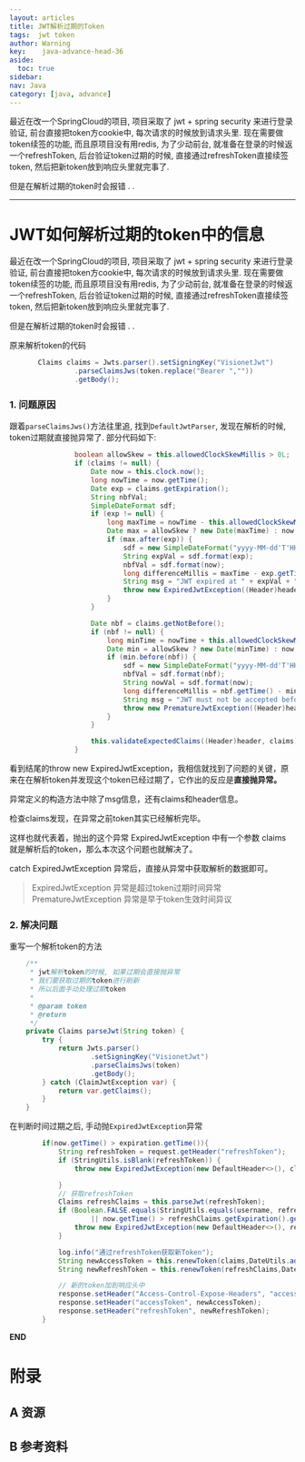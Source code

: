 ```yaml
---
layout: articles
title: JWT解析过期的Token
tags:  jwt token
author: Warning
key:    java-advance-head-36
aside:
  toc: true
sidebar:
nav: Java
category: [java, advance]
---
```


最近在改一个SpringCloud的项目, 项目采取了 jwt + spring security 来进行登录验证, 前台直接把token方cookie中, 每次请求的时候放到请求头里. 现在需要做token续签的功能, 而且原项目没有用redis, 为了少动前台, 就准备在登录的时候返一个refreshToken, 后台验证token过期的时候, 直接通过refreshToken直接续签token, 然后把新token放到响应头里就完事了.

但是在解析过期的token时会报错 . .

<!--more-->



------


# JWT如何解析过期的token中的信息


最近在改一个SpringCloud的项目, 项目采取了 jwt + spring security 来进行登录验证, 前台直接把token方cookie中, 每次请求的时候放到请求头里. 现在需要做token续签的功能, 而且原项目没有用redis, 为了少动前台, 就准备在登录的时候返一个refreshToken, 后台验证token过期的时候, 直接通过refreshToken直接续签token, 然后把新token放到响应头里就完事了.

但是在解析过期的token时会报错 . .


原来解析token的代码

```java
       Claims claims = Jwts.parser().setSigningKey("VisionetJwt")
                .parseClaimsJws(token.replace("Bearer ",""))
                .getBody();
```



### 1. 问题原因

跟着`parseClaimsJws()`方法往里追, 找到`DefaultJwtParser`, 发现在解析的时候, token过期就直接抛异常了. 部分代码如下:

```java
                boolean allowSkew = this.allowedClockSkewMillis > 0L;
                if (claims != null) {
                    Date now = this.clock.now();
                    long nowTime = now.getTime();
                    Date exp = claims.getExpiration();
                    String nbfVal;
                    SimpleDateFormat sdf;
                    if (exp != null) {
                        long maxTime = nowTime - this.allowedClockSkewMillis;
                        Date max = allowSkew ? new Date(maxTime) : now;
                        if (max.after(exp)) {
                            sdf = new SimpleDateFormat("yyyy-MM-dd'T'HH:mm:ss'Z'");
                            String expVal = sdf.format(exp);
                            nbfVal = sdf.format(now);
                            long differenceMillis = maxTime - exp.getTime();
                            String msg = "JWT expired at " + expVal + ". Current time: " + nbfVal + ", a difference of " + differenceMillis + " milliseconds.  Allowed clock skew: " + this.allowedClockSkewMillis + " milliseconds.";
                            throw new ExpiredJwtException((Header)header, claims, msg);
                        }
                    }

                    Date nbf = claims.getNotBefore();
                    if (nbf != null) {
                        long minTime = nowTime + this.allowedClockSkewMillis;
                        Date min = allowSkew ? new Date(minTime) : now;
                        if (min.before(nbf)) {
                            sdf = new SimpleDateFormat("yyyy-MM-dd'T'HH:mm:ss'Z'");
                            nbfVal = sdf.format(nbf);
                            String nowVal = sdf.format(now);
                            long differenceMillis = nbf.getTime() - minTime;
                            String msg = "JWT must not be accepted before " + nbfVal + ". Current time: " + nowVal + ", a difference of " + differenceMillis + " milliseconds.  Allowed clock skew: " + this.allowedClockSkewMillis + " milliseconds.";
                            throw new PrematureJwtException((Header)header, claims, msg);
                        }
                    }

                    this.validateExpectedClaims((Header)header, claims);
                }

```



看到结尾的throw new ExpiredJwtException，我相信就找到了问题的关键，原来在在解析token并发现这个token已经过期了，它作出的反应是**直接抛异常。**

异常定义的构造方法中除了msg信息，还有claims和header信息。

检查claims发现，在异常之前token其实已经解析完毕。

这样也就代表着，抛出的这个异常 ExpiredJwtException 中有一个参数 claims 就是解析后的token，那么本次这个问题也就解决了。

catch ExpiredJwtException 异常后，直接从异常中获取解析的数据即可。



> ExpiredJwtException 异常是超过token过期时间异常
> PrematureJwtException 异常是早于token生效时间异议



### 2. 解决问题

重写一个解析token的方法

```java
    /**
     * jwt解析token的时候, 如果过期会直接抛异常
     * 我们要获取过期的token进行刷新
     * 所以后面手动处理过期token
     *
     * @param token
     * @return
     */
    private Claims parseJwt(String token) {
        try {
            return Jwts.parser()
                    .setSigningKey("VisionetJwt")
                    .parseClaimsJws(token)
                    .getBody();
        } catch (ClaimJwtException var) {
            return var.getClaims();
        }
    }
```



在判断时间过期之后, 手动抛`ExpiredJwtException`异常

```java
        if(now.getTime() > expiration.getTime()){
            String refreshToken = request.getHeader("refreshToken");
            if (StringUtils.isBlank(refreshToken)) {
                throw new ExpiredJwtException(new DefaultHeader<>(), claims, "登录过期,token失效,并且没有获取到refreshToken");

            }
            // 获取refreshToken
            Claims refreshClaims = this.parseJwt(refreshToken);
            if (Boolean.FALSE.equals(StringUtils.equals(username, refreshClaims.getSubject()))
                    || now.getTime() > refreshClaims.getExpiration().getTime()) {
                throw new ExpiredJwtException(new DefaultHeader<>(), refreshClaims, "登录过期,refreshToken失效或用户名与token不符");
            }

            log.info("通过refreshToken获取新Token");
            String newAccessToken = this.renewToken(claims,DateUtils.addMinutes(now, 1));
            String newRefreshToken = this.renewToken(refreshClaims,DateUtils.addMinutes(now, 10));

            // 新的token加到响应头中
            response.setHeader("Access-Control-Expose-Headers", "accessToken,refreshToken");
            response.setHeader("accessToken", newAccessToken);
            response.setHeader("refreshToken", newRefreshToken);
        }

```




**END**


# 附录
## A 资源
## B 参考资料

